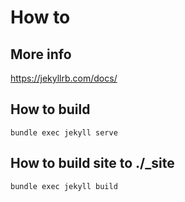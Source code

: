 # How to
                            
## More info
https://jekyllrb.com/docs/

## How to build
```
bundle exec jekyll serve
```

## How to build site to ./_site

```
bundle exec jekyll build
```
